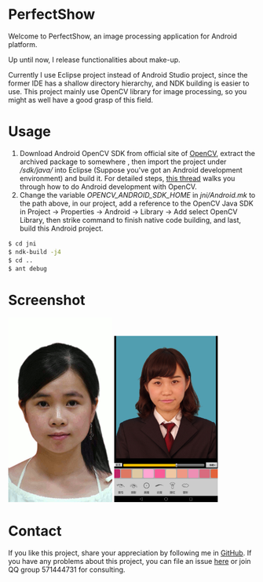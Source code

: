 # PerfectShow

Welcome to PerfectShow, an image processing application for Android platform.

Up until now, I release functionalities about make-up.

Currently I use Eclipse project instead of Android Studio project, since the former IDE has a shallow directory hierarchy, and NDK building is easier to use.
This project mainly use OpenCV library for image processing, so you might as well have a good grasp of this field.

# Usage
1. Download Android OpenCV SDK from official site of [OpenCV](http://opencv.org/downloads.html), extract the archived package to somewhere *<OpenCV-android-sdk>*, then import the project under *<OpenCV-android-sdk>/sdk/java/* into Eclipse (Suppose you've got an Android development environment) and build it. For detailed steps, [this thread](http://docs.opencv.org/2.4/doc/tutorials/introduction/android_binary_package/dev_with_OCV_on_Android.html) walks you through how to do Android development with OpenCV.
2. Change the variable *OPENCV_ANDROID_SDK_HOME* in *jni/Android.mk* to the path *<OpenCV-android-sdk>* above, in our project, add a reference to the OpenCV Java SDK in Project -> Properties -> Android -> Library -> Add select OpenCV Library, then strike command to finish native code building, and last, build this Android project.
```sh
$ cd jni
$ ndk-build -j4
$ cd ..
$ ant debug
```


# Screenshot
<img src="./doc/seamless-cloning.gif" width="42%" height="42%">
<img src="./doc/ui-makeup.jpg"        width="42%" height="42%">

# Contact
If you like this project, share your appreciation by following me in [GitHub](https://github.com/KAlO2).
If you have any problems about this project, you can file an issue [here](https://github.com/KAlO2/PerfectShow/issues) or join QQ group 571444731 for consulting.

